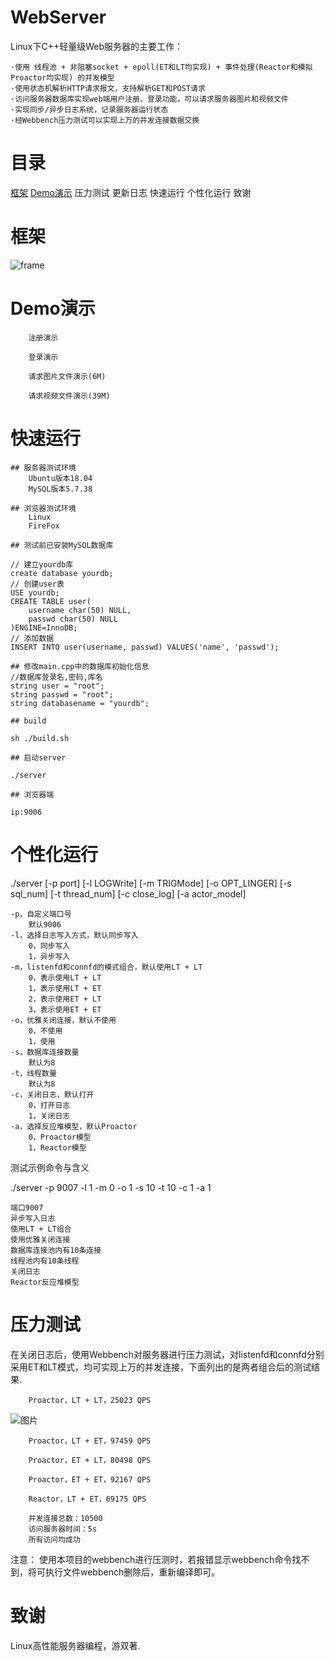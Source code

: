 
# WebServer

Linux下C++轻量级Web服务器的主要工作：

    ·使用 线程池 + 非阻塞socket + epoll(ET和LT均实现) + 事件处理(Reactor和模拟Proactor均实现) 的并发模型
    ·使用状态机解析HTTP请求报文，支持解析GET和POST请求
    ·访问服务器数据库实现web端用户注册、登录功能，可以请求服务器图片和视频文件
    ·实现同步/异步日志系统，记录服务器运行状态
    ·经Webbench压力测试可以实现上万的并发连接数据交换


# 目录
[框架](https://github.com/HIT2020HK/WebServer/blob/web/README.md#%E6%A1%86%E6%9E%B6)   [Demo演示](https://github.com/HIT2020HK/WebServer/blob/web/README.md#demo%E6%BC%94%E7%A4%BA) 	压力测试 	更新日志 快速运行 	个性化运行  致谢

# 框架
![frame](https://user-images.githubusercontent.com/86244913/180124295-b56ceddc-03bc-465d-b5b0-15f20484c6d6.jpg)

# Demo演示

        注册演示

        登录演示

        请求图片文件演示(6M)

        请求视频文件演示(39M)
        
# 快速运行

    ## 服务器测试环境
        Ubuntu版本18.04
        MySQL版本5.7.38

    ## 浏览器测试环境
        Linux
        FireFox

    ## 测试前已安装MySQL数据库

    // 建立yourdb库
    create database yourdb;
    // 创建user表
    USE yourdb;
    CREATE TABLE user(
        username char(50) NULL,
        passwd char(50) NULL
    )ENGINE=InnoDB;
    // 添加数据
    INSERT INTO user(username, passwd) VALUES('name', 'passwd');

    ## 修改main.cpp中的数据库初始化信息
    //数据库登录名,密码,库名
    string user = "root";
    string passwd = "root";
    string databasename = "yourdb";

    ## build

    sh ./build.sh

    ## 启动server

    ./server

    ## 浏览器端

    ip:9006

# 个性化运行

./server [-p port] [-l LOGWrite] [-m TRIGMode] [-o OPT_LINGER] [-s sql_num] [-t thread_num] [-c close_log] [-a actor_model]

    -p，自定义端口号
        默认9006
    -l，选择日志写入方式，默认同步写入
        0，同步写入
        1，异步写入
    -m，listenfd和connfd的模式组合，默认使用LT + LT
        0，表示使用LT + LT
        1，表示使用LT + ET
        2，表示使用ET + LT
        3，表示使用ET + ET
    -o，优雅关闭连接，默认不使用
        0，不使用
        1，使用
    -s，数据库连接数量
        默认为8
    -t，线程数量
        默认为8
    -c，关闭日志，默认打开
        0，打开日志
        1，关闭日志
    -a，选择反应堆模型，默认Proactor
        0，Proactor模型
        1，Reactor模型

测试示例命令与含义

./server -p 9007 -l 1 -m 0 -o 1 -s 10 -t 10 -c 1 -a 1

    端口9007
    异步写入日志
    使用LT + LT组合
    使用优雅关闭连接
    数据库连接池内有10条连接
    线程池内有10条线程
    关闭日志
    Reactor反应堆模型

# 压力测试

在关闭日志后，使用Webbench对服务器进行压力测试，对listenfd和connfd分别采用ET和LT模式，均可实现上万的并发连接，下面列出的是两者组合后的测试结果.

        Proactor，LT + LT，25023 QPS
![图片](https://user-images.githubusercontent.com/86244913/180144660-6116e00a-1d09-4d13-ae74-aecc1ebd6c31.png)

        Proactor，LT + ET，97459 QPS

        Proactor，ET + LT，80498 QPS

        Proactor，ET + ET，92167 QPS

        Reactor，LT + ET，69175 QPS

        并发连接总数：10500
        访问服务器时间：5s
        所有访问均成功

注意： 使用本项目的webbench进行压测时，若报错显示webbench命令找不到，将可执行文件webbench删除后，重新编译即可。

# 致谢

Linux高性能服务器编程，游双著.
